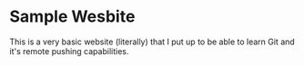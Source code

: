 # Sample Wesbite

This is a very basic website (literally) that I put up to be able to learn Git and it's remote pushing capabilities.
